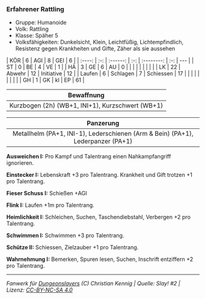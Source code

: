 ### Erfahrener Rattling

- Gruppe: Humanoide
- Volk: Rattling
- Klasse: Späher 5
- Volksfähigkeiten: Dunkelsicht, Klein, Leichtfüßig, Lichtempfindlich, Resistenz gegen Krankheiten und Gifte, Zäher als sie aussehen

|  KÖR   |  6  |   AGI    |  8  |    GEI     |  6  |
| :----: | :-: | :------: | :-: | :--------: | :-: | --- |
|   ST   |  0  |    BE    |  4  |     VE     |  1  |
|   HÄ   |  3  |    GE    |  6  |     AU     |  0  |
|        |     |          |     |            |     |     |
|   LK   | 22  |  Abwehr  | 12  | Initiative | 12  |
| Laufen |  6  | Schlagen |  7  | Schiessen  | 17  |
|        |     |          |     |            |     |     |
|   GH   |  1  |    GK    | kl  |     EP     | 61  |

|                    Bewaffnung                    |
| :----------------------------------------------: |
| Kurzbogen (2h) (WB+1, INI+1), Kurzschwert (WB+1) |

|                                    Panzerung                                    |
| :-----------------------------------------------------------------------------: |
| Metallhelm (PA+1, INI-1), Lederschienen (Arm & Bein) (PA+1), Lederpanzer (PA+1) |

**Ausweichen I:** Pro Kampf und Talentrang einen Nahkampfangriff ignorieren.

**Einstecker I:** Lebenskraft +3 pro Talentrang. Krankheit und Gift trotzen +1 pro Talentrang.

**Fieser Schuss I:** Schießen +AGI

**Flink I:** Laufen +1m pro Talentrang.

**Heimlichkeit I:** Schleichen, Suchen, Taschendiebstahl, Verbergen +2 pro Talentrang.

**Schwimmen I:** Schwimmen +3 pro Talentrang.

**Schütze II:** Schiessen, Zielzauber +1 pro Talentrang.

**Wahrnehmung I:** Bemerken, Spuren lesen, Suchen, Inschrift entziffern +2 pro Talentrang.

---

_Fanwerk für [Dungeonslayers](https://www.dungeonslayers.net/) (C) Christian Kennig | Quelle: Slay! #2 | Lizenz: [CC-BY-NC-SA 4.0](https://creativecommons.org/licenses/by-nc-sa/4.0/deed.de)_
